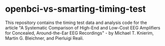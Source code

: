 # openbci-vs-smarting-timing-test
 
This repository contains the timing test data and analysis code for the article "A Systematic Comparison of High-End and Low-Cost EEG Amplifiers for Concealed, Around-the-Ear EEG Recordings" - by Michael T. Knierim, Martin G. Bleichner, and Pierluigi Reali.